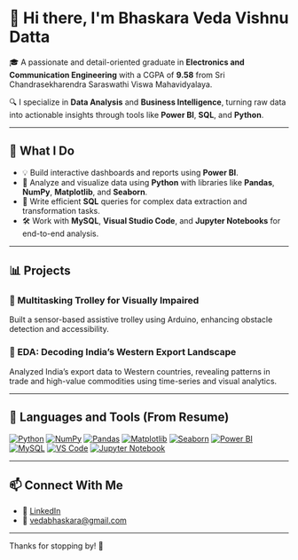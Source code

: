 # 👋 Hi there, I'm Bhaskara Veda Vishnu Datta

🎓 A passionate and detail-oriented graduate in **Electronics and Communication Engineering** with a CGPA of **9.58** from Sri Chandrasekharendra Saraswathi Viswa Mahavidyalaya.

🔍 I specialize in **Data Analysis** and **Business Intelligence**, turning raw data into actionable insights through tools like **Power BI**, **SQL**, and **Python**.

---

## 💼 What I Do

- 💡 Build interactive dashboards and reports using **Power BI**.
- 🐍 Analyze and visualize data using **Python** with libraries like **Pandas**, **NumPy**, **Matplotlib**, and **Seaborn**.
- 🧠 Write efficient **SQL** queries for complex data extraction and transformation tasks.
- 🛠️ Work with **MySQL**, **Visual Studio Code**, and **Jupyter Notebooks** for end-to-end analysis.

---

## 📊 Projects

### 🔹 Multitasking Trolley for Visually Impaired
Built a sensor-based assistive trolley using Arduino, enhancing obstacle detection and accessibility.

### 🔹 EDA: Decoding India’s Western Export Landscape
Analyzed India’s export data to Western countries, revealing patterns in trade and high-value commodities using time-series and visual analytics.

---

## 🧰 Languages and Tools (From Resume)

<p align="left">
  <a href="https://www.python.org/" target="_blank"><img src="https://img.shields.io/badge/Python-3776AB?style=for-the-badge&logo=python&logoColor=white" alt="Python"/></a>
  <a href="https://numpy.org/" target="_blank"><img src="https://img.shields.io/badge/NumPy-013243?style=for-the-badge&logo=numpy&logoColor=white" alt="NumPy"/></a>
  <a href="https://pandas.pydata.org/" target="_blank"><img src="https://img.shields.io/badge/Pandas-150458?style=for-the-badge&logo=pandas&logoColor=white" alt="Pandas"/></a>
  <a href="https://matplotlib.org/" target="_blank"><img src="https://img.shields.io/badge/Matplotlib-11557C?style=for-the-badge&logo=matplotlib&logoColor=white" alt="Matplotlib"/></a>
  <a href="https://seaborn.pydata.org/" target="_blank"><img src="https://img.shields.io/badge/Seaborn-2D3F6C?style=for-the-badge&logo=seaborn&logoColor=white" alt="Seaborn"/></a>
  <a href="https://powerbi.microsoft.com/" target="_blank"><img src="https://img.shields.io/badge/Power_BI-F2C811?style=for-the-badge&logo=powerbi&logoColor=black" alt="Power BI"/></a>
  <a href="https://www.mysql.com/" target="_blank"><img src="https://img.shields.io/badge/MySQL-00758F?style=for-the-badge&logo=mysql&logoColor=white" alt="MySQL"/></a>
  <a href="https://code.visualstudio.com/" target="_blank"><img src="https://img.shields.io/badge/VS%20Code-007ACC?style=for-the-badge&logo=visualstudiocode&logoColor=white" alt="VS Code"/></a>
  <a href="https://jupyter.org/" target="_blank"><img src="https://img.shields.io/badge/Jupyter-F37626?style=for-the-badge&logo=jupyter&logoColor=white" alt="Jupyter Notebook"/></a>
</p>

---


## 📫 Connect With Me

- 💼 [LinkedIn](https://www.linkedin.com/in/veda-bhaskara)
- 📧 vedabhaskara@gmail.com

---

Thanks for stopping by! 🌟
